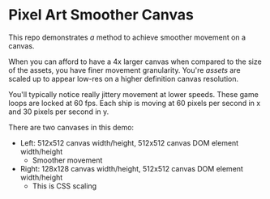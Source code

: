 # Pixel Art Smoother Canvas

This repo demonstrates _a_ method to achieve smoother movement on a canvas.

When you can afford to have a 4x larger canvas when compared to the size of the assets, you have finer movement granularity. You're _assets_ are scaled up to appear low-res on a higher definition canvas resolution.

You'll typically notice really jittery movement at lower speeds. These game loops are locked at 60 fps. Each ship is moving at 60 pixels per second in x and 30 pixels per second in y.

There are two canvases in this demo:

- Left: 512x512 canvas width/height, 512x512 canvas DOM element width/height
  - Smoother movement
- Right: 128x128 canvas width/height, 512x512 canvas DOM element width/height
  - This is CSS scaling
